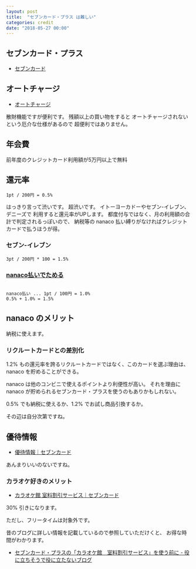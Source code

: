 ```yaml
---
layout: post
title:  "セブンカード・プラス は難しい"
categories: credit
date: "2018-05-27 00:00"
---
```


## セブンカード・プラス

- [セブンカード](https://www.7card.co.jp/feature/recommend.html)

## オートチャージ

- [オートチャージ](https://www.nanaco-net.jp/charge/credit/autocharge.html)

散財機能ですが便利です。
残額以上の買い物をすると
オートチャージされないという厄介な仕様があるので
超便利ではありません。

## 年会費

前年度のクレジットカード利用額が5万円以上で無料

## 還元率

```
1pt / 200円 = 0.5%
```

はっきり言って渋いです。
超渋いです。
イトーヨーカドーやセブン-イレブン、デニーズで
利用すると還元率がUPします。
都度付与ではなく、月の利用額の合計で判定されるっぽいので、
納税等の nanaco 払い縛りがなければクレジットカードで払うほうが得。

### セブン-イレブン

```
3pt / 200円 * 100 = 1.5%
```

### [nanaco払いでためる](https://www.nanaco-net.jp/point/save/shopping.html)

```

nanaco払い ... 1pt / 100円 = 1.0%
0.5% + 1.0% = 1.5%
```

## nanaco のメリット

納税に使えます。

### リクルートカードとの差別化

1.2% もの還元率を誇るリクルートカードではなく、このカードを選ぶ理由は、
nanaco を貯めることができる。

nanaco は他のコンビニで使えるポイントより利便性が高い。
それを理由に nanaco が貯められるセブンカード・プラスを使うのもありかもしれない。

0.5% でも納税に使えるか、1.2% でお試し商品引換するか。

その辺は自分次第ですね。

## 優待情報

- [優待情報｜セブンカード](https://www.7card.co.jp/yutai/index.html)

あんまりいいのないですね。

### カラオケ好きのメリット

- [カラオケ館 室料割引サービス｜セブンカード](https://www.7card.co.jp/yutai/karaokekan/index.html)

30% 引きになります。

ただし、フリータイムは対象外です。

昔のブログに詳しい情報を記載しているので参照していただけくと、
お得な時間がわかります。

- [セブンカード・プラスの「カラオケ館　室料割引サービス」を使う前に \- 役に立ちそうで役に立たないブログ](https://tanjoin.hatenablog.com/entry/2016/09/19/141329)
